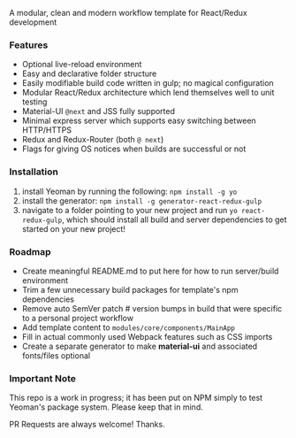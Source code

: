 A modular, clean and modern workflow template for React/Redux development

### Features ###
- Optional live-reload environment
- Easy and declarative folder structure 
- Easily modifiable build code written in gulp; no magical configuration
- Modular React/Redux architecture which lend themselves well to unit testing
- Material-UI `@next` and JSS fully supported
- Minimal express server which supports easy switching between HTTP/HTTPS
- Redux and Redux-Router (both `@ next`)
- Flags for giving OS notices when builds are successful or not


### Installation ###

1) install Yeoman by running the following: `npm install -g yo`
2) install the generator: `npm install -g generator-react-redux-gulp`
3) navigate to a folder pointing to your new project and run `yo react-redux-gulp`, which should install all build and server dependencies to get started on your new project!


### Roadmap ###

- Create meaningful README.md to put here for how to run server/build environment
- Trim a few unnecessary build packages for template's npm dependencies
- Remove auto SemVer patch # version bumps in build that were specific to a personal project workflow
- Add template content to `modules/core/components/MainApp`
- Fill in actual commonly used Webpack features such as CSS imports
- Create a separate generator to make **material-ui** and associated fonts/files optional


### Important Note ###
This repo is a work in progress; it has been put on NPM simply to test Yeoman's 
package system. Please keep that in mind.

PR Requests are always welcome! Thanks.